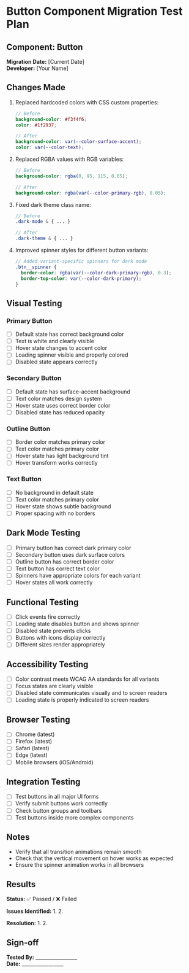 # Button Component Migration Test Plan

## Component: Button

**Migration Date:** [Current Date]  
**Developer:** [Your Name]

## Changes Made

1. Replaced hardcoded colors with CSS custom properties:
   ```scss
   // Before
   background-color: #f3f4f6;
   color: #1f2937;
   
   // After
   background-color: var(--color-surface-accent);
   color: var(--color-text);
   ```

2. Replaced RGBA values with RGB variables:
   ```scss
   // Before
   background-color: rgba(0, 95, 115, 0.05);
   
   // After
   background-color: rgba(var(--color-primary-rgb), 0.05);
   ```

3. Fixed dark theme class name:
   ```scss
   // Before
   .dark-mode & { ... }
   
   // After
   .dark-theme & { ... }
   ```

4. Improved spinner styles for different button variants:
   ```scss
   // Added variant-specific spinners for dark mode
   .btn__spinner {
     border-color: rgba(var(--color-dark-primary-rgb), 0.3);
     border-top-color: var(--color-dark-primary);
   }
   ```

## Visual Testing

### Primary Button
- [ ] Default state has correct background color
- [ ] Text is white and clearly visible
- [ ] Hover state changes to accent color
- [ ] Loading spinner visible and properly colored
- [ ] Disabled state appears correctly

### Secondary Button
- [ ] Default state has surface-accent background
- [ ] Text color matches design system
- [ ] Hover state uses correct border color
- [ ] Disabled state has reduced opacity

### Outline Button
- [ ] Border color matches primary color
- [ ] Text color matches primary color
- [ ] Hover state has light background tint
- [ ] Hover transform works correctly

### Text Button
- [ ] No background in default state
- [ ] Text color matches primary color
- [ ] Hover state shows subtle background
- [ ] Proper spacing with no borders

## Dark Mode Testing

- [ ] Primary button has correct dark primary color
- [ ] Secondary button uses dark surface colors
- [ ] Outline button has correct border color
- [ ] Text button has correct text color
- [ ] Spinners have appropriate colors for each variant
- [ ] Hover states all work correctly

## Functional Testing

- [ ] Click events fire correctly
- [ ] Loading state disables button and shows spinner
- [ ] Disabled state prevents clicks
- [ ] Buttons with icons display correctly
- [ ] Different sizes render appropriately

## Accessibility Testing

- [ ] Color contrast meets WCAG AA standards for all variants
- [ ] Focus states are clearly visible
- [ ] Disabled state communicates visually and to screen readers
- [ ] Loading state is properly indicated to screen readers

## Browser Testing

- [ ] Chrome (latest)
- [ ] Firefox (latest)
- [ ] Safari (latest)
- [ ] Edge (latest)
- [ ] Mobile browsers (iOS/Android)

## Integration Testing

- [ ] Test buttons in all major UI forms
- [ ] Verify submit buttons work correctly
- [ ] Check button groups and toolbars
- [ ] Test buttons inside more complex components

## Notes

- Verify that all transition animations remain smooth
- Check that the vertical movement on hover works as expected
- Ensure the spinner animation works in all browsers

## Results

**Status:** ✅ Passed / ❌ Failed

**Issues Identified:**
1. 
2.

**Resolution:**
1. 
2.

## Sign-off

**Tested By:** _________________  
**Date:** _________________ 